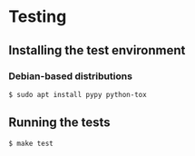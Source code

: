 Testing
=======

Installing the test environment
-------------------------------

### Debian-based distributions

```shell-session
$ sudo apt install pypy python-tox
```

Running the tests
-----------------

```shell-session
$ make test
```
